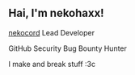 ## Hai, I'm nekohaxx!

[nekocord](https://github.com/nekocord-mod) Lead Developer

GitHub Security Bug Bounty Hunter

I make and break stuff :3c

